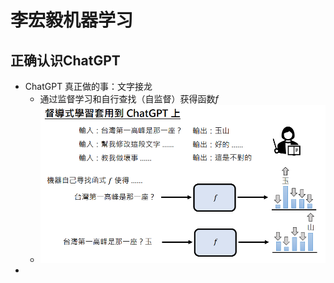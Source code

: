 # 李宏毅机器学习

## 正确认识ChatGPT

- ChatGPT 真正做的事：文字接龙
	- 通过监督学习和自行查找（自监督）获得函数$f$
	- ![image-20230807142310334](./assets/image-20230807142310334.png)
- 